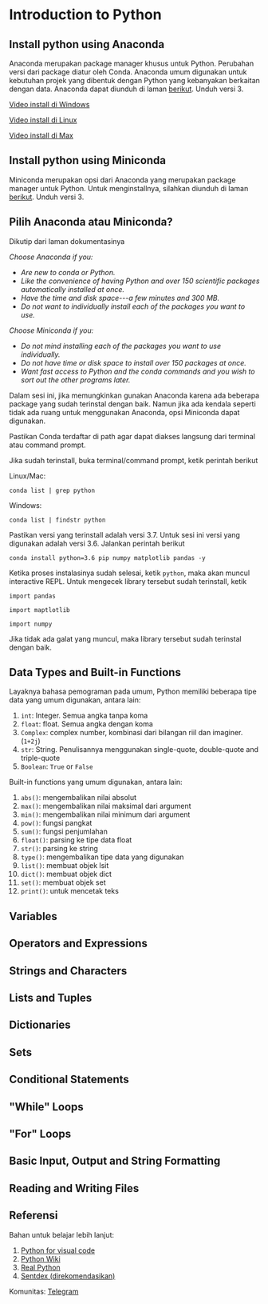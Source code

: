 # Introduction to Python

## Install python using Anaconda

Anaconda merupakan package manager khusus untuk Python. Perubahan versi dari package diatur oleh Conda. Anaconda umum digunakan untuk kebutuhan projek yang dibentuk dengan Python yang kebanyakan berkaitan dengan data. Anaconda dapat diunduh di laman [berikut](https://www.anaconda.com/download/). Unduh versi 3.

[Video install di Windows](https://www.youtube.com/watch?v=5mDYijMfSzs)

[Video install di Linux](https://www.youtube.com/watch?v=DY0DB_NwEu0)

[Video install di Max](https://www.youtube.com/watch?v=daVgEXjv6DE)

## Install python using Miniconda

Miniconda merupakan opsi dari Anaconda yang merupakan package manager untuk Python. Untuk menginstallnya, silahkan diunduh di laman [berikut](https://docs.conda.io/en/latest/miniconda.html). Unduh versi 3.

## Pilih Anaconda atau Miniconda?

Dikutip dari laman dokumentasinya

*Choose Anaconda if you:*

- *Are new to conda or Python.*
- *Like the convenience of having Python and over 150 scientific packages automatically installed at once.*
- *Have the time and disk space---a few minutes and 300 MB.*
- *Do not want to individually install each of the packages you want to use.*

*Choose Miniconda if you:*

- *Do not mind installing each of the packages you want to use individually.*
- *Do not have time or disk space to install over 150 packages at once.*
- *Want fast access to Python and the conda commands and you wish to sort out the other programs later.*

Dalam sesi ini, jika memungkinkan gunakan Anaconda karena ada beberapa package yang sudah terinstal dengan baik. Namun jika ada kendala seperti tidak ada ruang untuk menggunakan Anaconda, opsi Miniconda dapat digunakan.

Pastikan Conda terdaftar di path agar dapat diakses langsung dari terminal atau command prompt.

Jika sudah terinstall, buka terminal/command prompt, ketik perintah berikut

Linux/Mac:

`conda list | grep python`

Windows:

`conda list | findstr python`

Pastikan versi yang terinstall adalah versi 3.7. Untuk sesi ini versi yang digunakan adalah versi 3.6. Jalankan perintah berikut

`conda install python=3.6 pip numpy matplotlib pandas -y`

Ketika proses instalasinya sudah selesai, ketik `python`, maka akan muncul interactive REPL. Untuk mengecek library tersebut sudah terinstall, ketik

`import pandas`

`import maptlotlib`

`import numpy`

Jika tidak ada galat yang muncul, maka library tersebut sudah terinstal dengan baik.

## Data Types and Built-in Functions

Layaknya bahasa pemograman pada umum, Python memiliki beberapa tipe data yang umum digunakan, antara lain:

1.  `int`: Integer. Semua angka tanpa koma
2.  `float`: float. Semua angka dengan koma
3.  `Complex`: complex number, kombinasi dari bilangan riil dan imaginer. (`1+2j`)
4.  `str`: String. Penulisannya menggunakan single-quote, double-quote and triple-quote
5.  `Boolean`: `True` or `False`

Built-in functions yang umum digunakan, antara lain:

1.  `abs()`: mengembalikan nilai absolut
2.  `max()`: mengembalikan nilai maksimal dari argument
3.  `min()`: mengembalikan nilai minimum dari argument
4.  `pow()`: fungsi pangkat
5.  `sum()`: fungsi penjumlahan
6.  `float()`: parsing ke tipe data float
7.  `str()`: parsing ke string
8.  `type()`: mengembalikan tipe data yang digunakan
9.  `list()`: membuat objek lsit
10.   `dict()`: membuat objek dict
11.   `set()`: membuat objek set
12.   `print()`: untuk mencetak teks



## Variables

## Operators and Expressions

## Strings and Characters

## Lists and Tuples

## Dictionaries

## Sets

## Conditional Statements

## "While" Loops

## "For" Loops

## Basic Input, Output and String Formatting

## Reading and Writing Files

## Referensi

Bahan untuk belajar lebih lanjut:

1.  [Python for visual code](https://code.visualstudio.com/docs/languages/python)
2.  [Python Wiki](https://wiki.python.org/moin/BeginnersGuide/Programmers)
3.  [Real Python](https://realpython.com/learning-paths/python3-introduction/)
4.  [Sentdex (direkomendasikan)](https://www.youtube.com/user/sentdex) 

Komunitas: [Telegram](https://telegram.me/pythonID)

